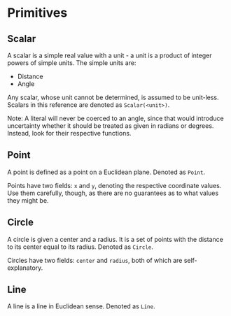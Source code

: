 # Primitives

## Scalar

A scalar is a simple real value with a unit - a unit is a product of integer powers of simple units. The simple units are:
- Distance
- Angle

Any scalar, whose unit cannot be determined, is assumed to be unit-less. Scalars in this reference are denoted as `Scalar(<unit>)`.

Note: A literal will never be coerced to an angle, since that would introduce uncertainty whether it should be treated as given in radians or degrees. Instead, look for their respective functions.

## Point

A point is defined as a point on a Euclidean plane. Denoted as `Point`.

Points have two fields: `x` and `y`, denoting the respective coordinate values. Use them carefully, though, as there are no guarantees as to what values they might be.

## Circle

A circle is given a center and a radius. It is a set of points with the distance to its center equal to its radius. Denoted as `Circle`.

Circles have two fields: `center` and `radius`, both of which are self-explanatory.

## Line

A line is a line in Euclidean sense. Denoted as `Line`.